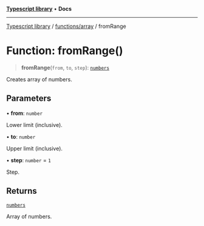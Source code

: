 [**Typescript library**](../../../index.md) • **Docs**

***

[Typescript library](../../../modules.md) / [functions/array](../index.md) / fromRange

# Function: fromRange()

> **fromRange**(`from`, `to`, `step`): [`numbers`](../../../types/core/type-aliases/numbers.md)

Creates array of numbers.

## Parameters

• **from**: `number`

Lower limit (inclusive).

• **to**: `number`

Upper limit (inclusive).

• **step**: `number` = `1`

Step.

## Returns

[`numbers`](../../../types/core/type-aliases/numbers.md)

Array of numbers.
